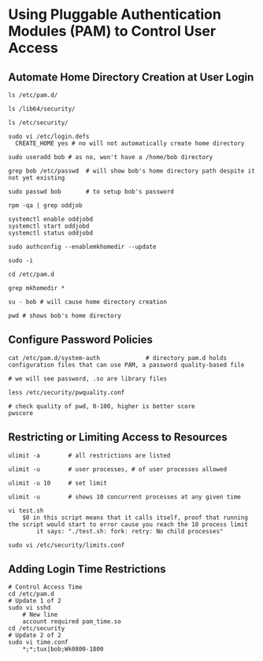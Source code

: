 # Using Pluggable Authentication Modules (PAM) to Control User Access

## Automate Home Directory Creation at User Login

    ls /etc/pam.d/

    ls /lib64/security/

    ls /etc/security/

    sudo vi /etc/login.defs
      CREATE_HOME yes # no will not automatically create home directory

    sudo useradd bob # as no, won't have a /home/bob directory

    grep bob /etc/passwd  # will show bob's home directory path despite it not yet existing

    sudo passwd bob       # to setup bob's password

    rpm -qa | grep oddjob

    systemctl enable oddjobd
    systemctl start oddjobd
    systemctl status oddjobd

    sudo authconfig --enablemkhomedir --update

    sudo -i

    cd /etc/pam.d

    grep mkhomedir *

    su - bob # will cause home directory creation

    pwd # shows bob's home directory

## Configure Password Policies

    cat /etc/pam.d/system-auth             # directory pam.d holds configuration files that can use PAM, a password quality-based file

    # we will see password, .so are library files

    less /etc/security/pwquality.conf

    # check quality of pwd, 0-100, higher is better score
    pwscore

## Restricting or Limiting Access to Resources

    ulimit -a        # all restrictions are listed

    ulimit -u        # user processes, # of user processes allowed

    ulimit -u 10     # set limit

    ulimit -u        # shows 10 concurrent processes at any given time
    
    vi test.sh
        $0 in this script means that it calls itself, proof that running the script would start to error cause you reach the 10 process limit
            it says: "./test.sh: fork: retry: No child processes"
        
    sudo vi /etc/security/limits.conf

## Adding Login Time Restrictions

    # Control Access Time
    cd /etc/pam.d
    # Update 1 of 2
    sudo vi sshd
        # New line
        account required pam_time.so
    cd /etc/security
    # Update 2 of 2
    sudo vi time.conf
        *;*;tux|bob;Wk0800-1800
